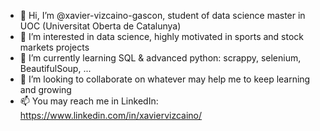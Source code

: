 - 👋 Hi, I’m @xavier-vizcaino-gascon, student of data science master in UOC (Universitat Oberta de Catalunya) 
- 👀 I’m interested in data science, highly motivated in sports and stock markets projects
- 🌱 I’m currently learning SQL & advanced python: scrappy, selenium, BeautifulSoup, ...
- 💞️ I’m looking to collaborate on whatever may help me to keep learning and growing
- 📫 You may reach me in LinkedIn: https://www.linkedin.com/in/xaviervizcaino/

<!---
xavier-vizcaino-gascon/xavier-vizcaino-gascon is a ✨ special ✨ repository because its `README.md` (this file) appears on your GitHub profile.
You can click the Preview link to take a look at your changes.
--->

